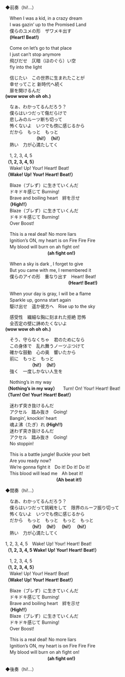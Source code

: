 ◆前奏（hi!…）

　When I was a kid, in a crazy dream  
　I was gazin’ up to the Promised Land  
　僕らのユメの形　ザワメキ出す  
　**(Heart! Beat!)**

　Come on let’s go to that place  
　I just can’t stop anymore  
　飛びだせ　仄暗（ほのぐら）い空  
　fly into the light

　信じたい　この世界に生まれたことが  
　幸せってこと  新時代へ続く  
　扉を開けるんだ  
 **(wow wow oh oh oh.)**

　なぁ、わかってるんだろう？  
　僕らはいつだって傷だらけで  
　悲しみのルーツ断ち切って  
　怖くないよ　いつでも傍に感じるから  
　だから　もっと　もっと    
　　　　　　　**（hi!）　（hi!）**  
　熱い　力が心満たしてく  

　1, 2, 3, 4, 5  
**（1, 2, 3, 4, 5）**  
　Wake! Up! Your! Heart! Beat!  
**（Wake! Up! Your! Heart! Beat!）**

　Blaze（ブレず）に生きていくんだ  
　ドキドキ感じて Burning!  
　Brave and boiling heart　絆を示せ  
　**（High!!）**  
　Blaze（ブレず）に生きていくんだ  
　ドキドキ感じて Burning!  
　Over Boost!

　This is a real deal! No more liars  
　Ignition’s ON, my heart is on Fire Fire Fire  
　My blood will burn on ah fight on!  
　　　　　　　　 　 **(ah fight on!)**

　When a sky is dark , I forget to give  
　But you came with me, I remembered it  
　僕らのアイの形　重なり出す　Heart! Beat!  
　　　 　　　　　　　　　　　**(Heart! Beat!)**

　When your day is gray, I will be a flame  
　Sparkle up, gonna start again  
　駆け出せ　遥か彼方へ　Rise up to the sky

　感受性　繊細な胸に刻まれた拒絶 恐怖  
　全否定の壁に諦めたくないよ  
 **(wow wow oh oh oh.)**

　そう、守らなくちゃ　君のためになら  
　この身体で　乱れ舞うノーツぶつけて  
　確かな鼓動　心の奥　響いたから  
　前に　もっと　もっと    
　　　　　　**（hi!）　（hi!）**  
　強く　一度しかない人生を

　Nothing’s in my way  
**（Nothing’s in my way）**
　Turn! On! Your! Heart! Beat!  
**（Turn! On! Your! Heart! Beat!）**

　迷わず突き抜けるんだ  
　アクセル　踏み抜き　Going!  
　Bangin’, knockin’ heart  
　魂よ沸（たぎ）れ **(High!!)**  
　迷わず突き抜けるんだ  
　アクセル　踏み抜き　Going!  
　No stoppin!

　This is a battle jungle! Buckle your belt  
　Are you ready now?  
　We’re gonna fight it　Do it! Do it! Do it!  
　This blood will lead me　Ah beat it!  
　　　　　　　 　　　　 **(Ah beat it!)**

◆間奏（hi!…）

　なあ、わかってるんだろう？  
　僕らはいつだって挑戦をして　限界のルーフ振り切って  
　怖くないよ　いつでも傍に感じるから  
　だから　もっと　もっと　もっと　もっと  
　　　　　　**（hi!）　（hi!） （hi!） （hi!）**  
　熱い　力が心満たしてく

1, 2, 3, 4, 5　Wake! Up! Your! Heart! Beat!  
**（1, 2, 3, 4, 5 Wake! Up! Your! Heart! Beat!）**

　1, 2, 3, 4, 5  
**（1, 2, 3, 4, 5）**  
　Wake! Up! Your! Heart! Beat!  
**（Wake! Up! Your! Heart! Beat!）**

　Blaze（ブレず）に生きていくんだ  
　ドキドキ感じて Burning!  
　Brave and boiling heart　絆を示せ  
　**（High!!）**  
　Blaze（ブレず）に生きていくんだ  
　ドキドキ感じて Burning!  
　Over Boost!

　This is a real deal! No more liars  
　Ignition’s ON, my heart is on Fire Fire Fire  
　My blood will burn on ah fight on!  
　　　　　　　　 　 **(ah fight on!)**

◆後奏（hi!…）

